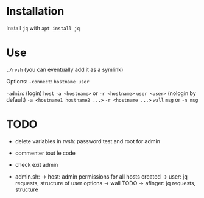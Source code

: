 
# Installation

Install `jq` with `apt install jq`


# Use
`./rvsh` (you can eventually add it as a symlink)

Options:
`-connect`:
	`hostname user`


`-admin`: (login)
`host`
	`-a <hostname>` or `-r <hostname>`
`user <user>` (nologin by default)
`-a <hostname1 hostname2 ...>`
`-r <hostname ...>`
`wall` `msg` or `-n msg`


# TODO
- delete variables in rvsh: password test and root for admin
- commenter tout le code
- check exit admin 

- admin.sh: 
	-> host: admin permissions for all hosts created
	-> user: jq requests, structure of user options
	-> wall TODO
	-> afinger: jq requests, structure


